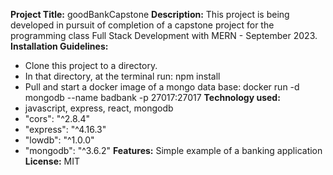 **Project Title:** goodBankCapstone
**Description:** This project is being developed in pursuit of completion of a capstone project for the programming class Full Stack Development with MERN - September 2023.
**Installation Guidelines:** 
* Clone this project to a directory.
* In that directory, at the terminal run: npm install
* Pull and start a docker image of a mongo data base: docker run -d mongodb --name badbank -p 27017:27017 
**Technology used:**     
* javascript, express, react, mongodb
* "cors": "^2.8.4"
* "express": "^4.16.3"
* "lowdb": "^1.0.0"
* "mongodb": "^3.6.2"
**Features:** Simple example of a banking application
**License:** MIT
